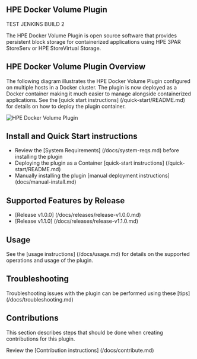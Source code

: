 ## HPE Docker Volume Plugin

TEST JENKINS BUILD 2

The HPE Docker Volume Plugin is open source software that provides persistent block storage for containerized applications using HPE 3PAR StoreServ or HPE StoreVirtual Storage. 

## HPE Docker Volume Plugin Overview
The following diagram illustrates the HPE Docker Volume Plugin configured on multiple hosts in a Docker cluster. The plugin is now deployed as a Docker container making it much easier to manage alongside containerized applications. See the [quick start instructions] (/quick-start/README.md) for details on how to deploy the plugin container.


![HPE Docker Volume Plugin](/docs/img/HPE-DockerVolumePlugin-Overview.png "Storage Overview")

## Install and Quick Start instructions

  * Review the [System Requirements] (/docs/system-reqs.md) before installing the plugin
  * Deploying the plugin as a Container [quick-start instructions] (/quick-start/README.md)
  * Manually installing the plugin [manual deployment instructions] (docs/manual-install.md)


## Supported Features by Release

  * [Release v1.0.0] (/docs/releases/release-v1.0.0.md)
  * [Release v1.1.0] (/docs/releases/release-v1.1.0.md)

## Usage

See the [usage instructions] (/docs/usage.md) for details on the supported operations and usage of the plugin.

## Troubleshooting

Troubleshooting issues with the plugin can be performed using these [tips] (/docs/troubleshooting.md) 

## Contributions

This section describes steps that should be done when creating contributions for this plugin.

Review the [Contribution instructions] (/docs/contribute.md) 

